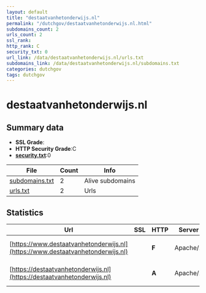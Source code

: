 ```yaml
---
layout: default
title: "destaatvanhetonderwijs.nl"
permalink: "/dutchgov/destaatvanhetonderwijs.nl.html"
subdomains_count: 2
urls_count: 2
ssl_rank: 
http_rank: C
security_txt: 0
url_link: /data/destaatvanhetonderwijs.nl/urls.txt
subdomains_link: /data/destaatvanhetonderwijs.nl/subdomains.txt
categories: dutchgov
tags: dutchgov
---
```



# destaatvanhetonderwijs.nl
## Summary data


 - **SSL Grade**:
 - **HTTP Security Grade**:C
 - **[security.txt](https://www.digitaleoverheid.nl/nieuws/standaard-security-txt-nu-verplicht-voor-overheid/)**:0


| File       | Count | Info |
|------------|-------|------|
|[subdomains.txt](/DutchGovScope/data/destaatvanhetonderwijs.nl/subdomains.txt)|2|Alive subdomains|
|[urls.txt](/DutchGovScope/data/destaatvanhetonderwijs.nl/urls.txt)|2|Urls|


## Statistics


| Url | SSL | HTTP | Server | Cookie | HSTS | CORS | CTO | CSP | XFO | XXP | RP |FP| Tech |Title |
|--------|-------|-------|------|------|------|------|------|------|------|------|------|------|------|------|
|[https://www.destaatvanhetonderwijs.nl](https://www.destaatvanhetonderwijs.nl)| | **F**|Apache/2| | | | | | | | :white_check_mark: | |Apache HTTP Server:2|301 Moved Perman...|
|[https://destaatvanhetonderwijs.nl](https://destaatvanhetonderwijs.nl)| | **A**|Apache/2| |:white_check_mark: | | |:warning: | :white_check_mark: | :white_check_mark: | :white_check_mark: | |Apache HTTP Server:2|301 Moved Perman...|


